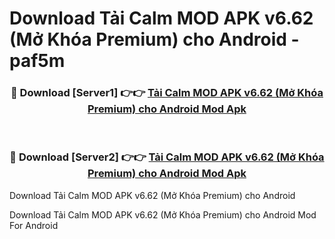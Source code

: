 # Download Tải Calm MOD APK v6.62 (Mở Khóa Premium) cho Android - paf5m


<div align="center">
<h3>🔴 Download [Server1] 👉👉 <a href="https://apk-comot.site?title=Tải_Calm_MOD_APK_v6.62_(Mở_Khóa_Premium)_cho_Android">Tải Calm MOD APK v6.62 (Mở Khóa Premium) cho Android Mod Apk</a></h3><br>
<h3>🔴 Download [Server2] 👉👉 <a href="https://apk-comot.site?title=Tải_Calm_MOD_APK_v6.62_(Mở_Khóa_Premium)_cho_Android">Tải Calm MOD APK v6.62 (Mở Khóa Premium) cho Android Mod Apk</a></h3>
</div>



Download Tải Calm MOD APK v6.62 (Mở Khóa Premium) cho Android 

Download Tải Calm MOD APK v6.62 (Mở Khóa Premium) cho Android Mod For Android